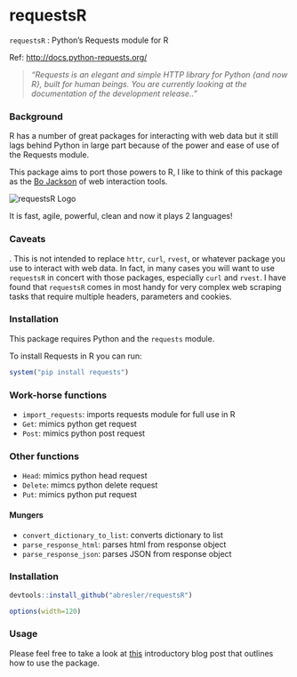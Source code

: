 requestsR
================

`requestsR` : Python’s Requests module for R

Ref: <http://docs.python-requests.org/>

> *“Requests is an elegant and simple HTTP library for Python {and now
> R}, built for human beings. You are currently looking at the
> documentation of the development release..”*

### Background

R has a number of great packages for interacting with web data but it
still lags behind Python in large part because of the power and ease of
use of the Requests module.

This package aims to port those powers to R, I like to think of this
package as the [Bo Jackson](https://en.wikipedia.org/wiki/Bo_Jackson) of
web interaction tools.

![requestsR
Logo](http://asbcllc.com/r_packages/requestsR/logo/reqestsRLogo.png)

It is fast, agile, powerful, clean and now it plays 2 languages\!

### Caveats

. This is not intended to replace `httr`, `curl`, `rvest`, or whatever
package you use to interact with web data. In fact, in many cases you
will want to use `requestsR` in concert with those packages, especially
`curl` and `rvest`. I have found that `requestsR` comes in most handy
for very complex web scraping tasks that require multiple headers,
parameters and cookies.

### Installation

This package requires Python and the `requests` module.

To install Requests in R you can run:

``` r
system("pip install requests")
```

### Work-horse functions

  - `import_requests`: imports requests module for full use in R
  - `Get`: mimics python get request
  - `Post`: mimics python post request

### Other functions

  - `Head`: mimics python head request
  - `Delete`: mimcs python delete request
  - `Put`: mimics python put request

#### Mungers

  - `convert_dictionary_to_list`: converts dictionary to list
  - `parse_response_html`: parses html from response object
  - `parse_response_json`: parses JSON from response object

### Installation

``` r
devtools::install_github("abresler/requestsR")
```

``` r
options(width=120)
```

### Usage

Please feel free to take a look at
[this](%22http://abresler.github.io/r_packages/requestsR/introduction/index.html%22)
introductory blog post that outlines how to use the package.
